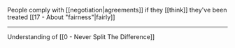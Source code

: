People comply with [[negotiation|agreements]] if they [[think]] they've been treated [[17  - About "fairness"|fairly]]

---

Understanding of [[0 - Never Split The Difference]]